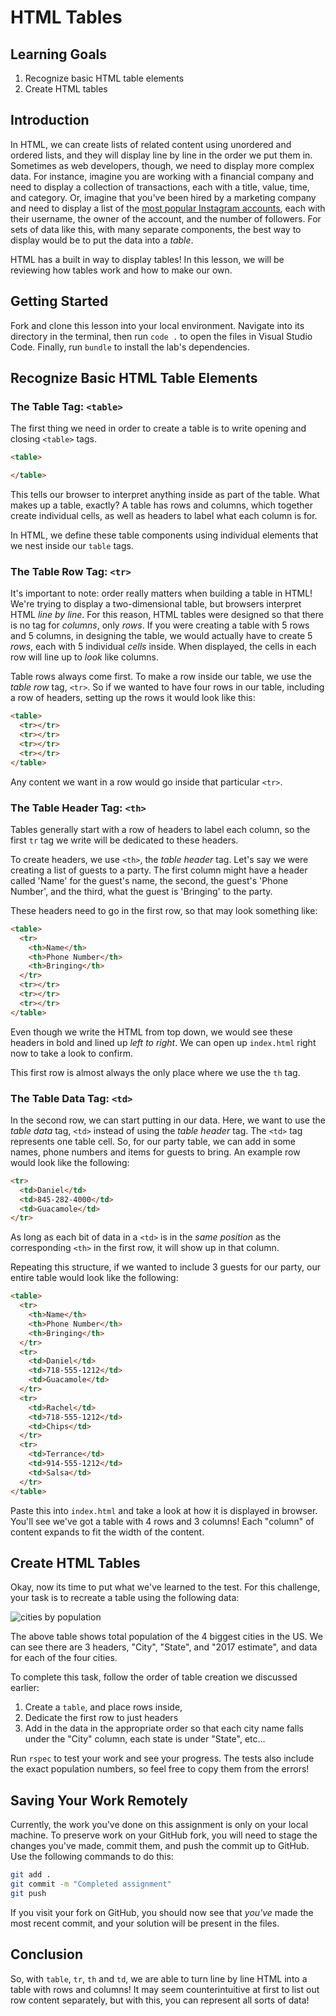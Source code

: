 # HTML Tables

## Learning Goals

1. Recognize basic HTML table elements
2. Create HTML tables

## Introduction

In HTML, we can create lists of related content using unordered and ordered
lists, and they will display line by line in the order we put them in.
Sometimes as web developers, though, we need to display more complex data. For
instance, imagine you are working with a financial company and need to display
a collection of transactions, each with a title, value, time, and category.
Or, imagine that you've been hired by a marketing company and need to display a
list of the [most popular Instagram accounts][mpia], each with their username,
the owner of the account, and the number of followers. For sets of data like
this, with many separate components, the best way to display would be to put
the data into a _table_.

HTML has a built in way to display tables! In this lesson, we will be reviewing
how tables work and how to make our own.

## Getting Started

Fork and clone this lesson into your local environment. Navigate into its directory
in the terminal, then run `code .` to open the files in Visual Studio Code. Finally,
run `bundle` to install the lab's dependencies.

## Recognize Basic HTML Table Elements

### The Table Tag: `<table>`

The first thing we need in order to create a table is to write opening and
closing `<table>` tags.

```html
<table>

</table>
```

This tells our browser to interpret anything inside as part of the table. What
makes up a table, exactly? A table has rows and columns, which together
create individual cells, as well as headers to label what each column is for.

In HTML, we define these table components using individual elements that we nest
inside our `table` tags.

### The Table Row Tag: `<tr>`

It's important to note: order really matters when building a table in HTML!
We're trying to display a two-dimensional table, but browsers interpret HTML _line
by line_.  For this reason, HTML tables were designed so that there is no tag
for _columns_, only _rows_.  If you were creating a table with 5 rows and 5
columns, in designing the table, we would actually have to create 5 _rows_, each
with 5 individual _cells_ inside.  When displayed, the cells in each row will
line up to _look_ like columns.

Table rows always come first. To make a row inside our table, we use the _table
row_ tag, `<tr>`. So if we wanted to have four rows in our table, including a row of
headers, setting up the rows it would look like this:

```HTML
<table>
  <tr></tr>
  <tr></tr>
  <tr></tr>
  <tr></tr>
</table>
```

Any content we want in a row would go inside that particular `<tr>`.

### The Table Header Tag: `<th>`

Tables generally start with a row of headers to label each column, so the first
`tr` tag we write will be dedicated to these headers.

To create headers, we use `<th>`, the _table header_ tag. Let's say we were
creating a list of guests to a party. The first column might have a header
called 'Name' for the guest's name, the second, the guest's 'Phone Number', and
the third, what the guest is 'Bringing' to the party.

These headers need to go in the first row, so that may look something like:

```HTML
<table>
  <tr>
    <th>Name</th>
    <th>Phone Number</th>
    <th>Bringing</th>
  </tr>
  <tr></tr>
  <tr></tr>
  <tr></tr>
</table>
```

Even though we write the HTML from top down, we would see these headers in bold
and lined up _left to right_. We can open up `index.html` right now to take a
look to confirm.

This first row is almost always the only place where we use the `th` tag.

### The Table Data Tag: `<td>`

In the second row, we can start putting in our data. Here, we want to use the
_table data_ tag, `<td>` instead of using the _table header_ tag. The `<td>` tag
represents one table cell. So, for our party table, we can add in some names,
phone numbers and items for guests to bring. An example row would look like the
following:

```HTML
<tr>
  <td>Daniel</td>
  <td>845-282-4000</td>
  <td>Guacamole</td>
</tr>
```

As long as each bit of data in a `<td>` is in the _same position_ as the
corresponding `<th>` in the first row, it will show up in that column.

Repeating this structure, if we wanted to include 3 guests for our party, our
entire table would look like the following:

```HTML
<table>
  <tr>
    <th>Name</th>
    <th>Phone Number</th>
    <th>Bringing</th>
  </tr>
  <tr>
    <td>Daniel</td>
    <td>718-555-1212</td>
    <td>Guacamole</td>
  </tr>
  <tr>
    <td>Rachel</td>
    <td>718-555-1212</td>
    <td>Chips</td>
  </tr>
  <tr>
    <td>Terrance</td>
    <td>914-555-1212</td>
    <td>Salsa</td>
  </tr>
</table>
```

Paste this into `index.html` and take a look at how it is displayed in
browser. You'll see we've got a table with 4 rows and 3 columns! Each "column"
of content expands to fit the width of the content.

## Create HTML Tables

Okay, now its time to put what we've learned to the test. For this challenge,
your task is to recreate a table using the following data:

![cities by population](https://s3.amazonaws.com/ironboard-learn/us_cities_by_population.png)

The above table shows total population of the 4 biggest cities in the US. We can
see there are 3 headers, "City", "State", and "2017 estimate", and data for each
of the four cities.

To complete this task, follow the order of table creation we discussed earlier:

1. Create a `table`, and place rows inside,
2. Dedicate the first row to just headers
3. Add in the data in the appropriate order so that each city name falls under the
"City" column, each state is under "State", etc...

Run `rspec` to test your work and see your progress. The tests also include the
exact population numbers, so feel free to copy them from the errors!

## Saving Your Work Remotely

Currently, the work you've done on this assignment is only on your local
machine. To preserve work on your GitHub fork, you will need to stage the
changes you've made, commit them, and push the commit up to GitHub. Use
the following commands to do this:

```sh
git add .
git commit -m "Completed assignment"
git push
```

If you visit your fork on GitHub, you should now see that _you've_ made the most
recent commit, and your solution will be present in the files.

## Conclusion

So, with `table`, `tr`, `th` and `td`, we are able to turn line by line HTML
into a table with rows and columns! It may seem counterintuitive at first to list
out row content separately, but with this, you can represent all sorts of data!

[mpia]: https://en.wikipedia.org/wiki/List_of_most-followed_Instagram_accounts




